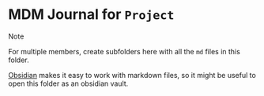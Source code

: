 # MDM Journal for `Project`

> [!NOTE]
> For multiple members, create subfolders here with all the `md` files in this folder.

[Obsidian](https://obsidian.md) makes it easy to work with markdown files, so it might be useful to open this folder as an obsidian vault.

